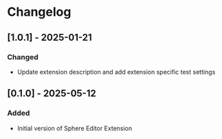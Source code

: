 # Changelog

## [1.0.1] - 2025-01-21
### Changed
- Update extension description and add extension specific test settings


## [0.1.0] - 2025-05-12

### Added

- Initial version of Sphere Editor Extension
